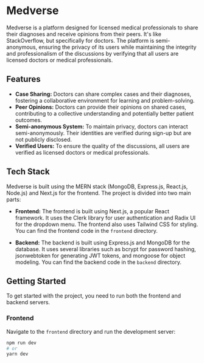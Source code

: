 # Medverse

Medverse is a platform designed for licensed medical professionals to share their diagnoses and receive opinions from their peers. It's like StackOverflow, but specifically for doctors. The platform is semi-anonymous, ensuring the privacy of its users while maintaining the integrity and professionalism of the discussions by verifying that all users are licensed doctors or medical professionals.

## Features

- **Case Sharing:** Doctors can share complex cases and their diagnoses, fostering a collaborative environment for learning and problem-solving.
- **Peer Opinions:** Doctors can provide their opinions on shared cases, contributing to a collective understanding and potentially better patient outcomes.
- **Semi-anonymous System:** To maintain privacy, doctors can interact semi-anonymously. Their identities are verified during sign-up but are not publicly disclosed.
- **Verified Users:** To ensure the quality of the discussions, all users are verified as licensed doctors or medical professionals.

## Tech Stack

Medverse is built using the MERN stack (MongoDB, Express.js, React.js, Node.js) and Next.js for the frontend. The project is divided into two main parts:

- **Frontend:** The frontend is built using Next.js, a popular React framework. It uses the Clerk library for user authentication and Radix UI for the dropdown menu. The frontend also uses Tailwind CSS for styling. You can find the frontend code in the `frontend` directory.

- **Backend:** The backend is built using Express.js and MongoDB for the database. It uses several libraries such as bcrypt for password hashing, jsonwebtoken for generating JWT tokens, and mongoose for object modeling. You can find the backend code in the `backend` directory.

## Getting Started

To get started with the project, you need to run both the frontend and backend servers.

### Frontend

Navigate to the `frontend` directory and run the development server:

```bash
npm run dev
# or
yarn dev
